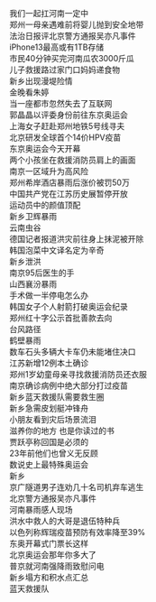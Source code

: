 我们一起扛河南一定中  
郑州一母亲遇难前将婴儿抛到安全地带  
法治日报评北京警方通报吴亦凡事件  
iPhone13最高或有1TB存储  
市民40分钟买完河南瓜农3000斤瓜  
儿子救援路过家门口妈妈递食物  
新乡出现漫堤险情  
金晚看朱婷  
当一座都市忽然失去了互联网  
郭晶晶以评委身份前往东京奥运会  
上海女子赶赴郑州地铁5号线寻夫  
北京研发全球首个14价HPV疫苗  
东京奥运会今天开幕  
两个小孩坐在救援消防员肩上的画面  
南京一区域升为高风险  
郑州希岸酒店暴雨后涨价被罚50万  
中国共产党在江苏历史展暂停开放  
运动员中的颜值顶配  
新乡卫辉暴雨  
云南虫谷  
德国记者报道洪灾前往身上抹泥被开除  
韩国泡菜中文译名定为辛奇  
新乡泄洪  
南京95后医生的手  
山西襄汾暴雨  
手术做一半停电怎么办  
韩国女子个人射箭打破奥运会纪录  
郑州红十字公示首批善款去向  
台风路径  
鹤壁暴雨  
数车石头多辆大卡车仍未能堵住决口  
江苏新增12例本土确诊  
郑州1岁幼童母亲寻找救援消防员还衣服  
南京确诊病例中绝大部分打过疫苗  
新乡蓝天救援队需要救生圈  
新乡急需皮划艇冲锋舟  
小朋友看到灾后场景流泪  
滋养你的地方 也是你读过的书  
贾跃亭称回国是必须的  
23年前他们也曾义无反顾  
数说史上最特殊奥运会  
新乡  
京广隧道男子连劝几十名司机弃车逃生  
北京警方通报吴亦凡事件  
河南暴雨感人现场  
洪水中救人的大哥是退伍特种兵  
以色列称辉瑞疫苗预防有效率降至39%  
东奥开幕式门票长这样  
北京奥运会那年你多大了  
普京就河南强降雨致慰问电  
新乡塌方和积水点汇总  
蓝天救援队  
